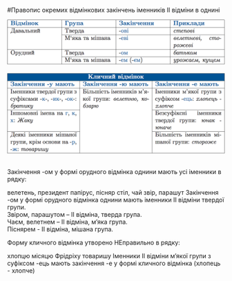 #Правопис окремих вiдмiнкових закiнчень iменникiв II вiдмiни в однинi

<div class="center">
<img src="../pics/5/15.png" width="700px" class="center"/>
</div>
<br>

<div class="center">
<img src="../pics/5/16.png" width="700px" class="center"/>
</div>
<br>


<quiz> 
    <question>
       <p>Закінчення <span class="p1">-ом</span> у формі орудного відмінка однини мають усі іменники в рядку:</p>
           <answer> велетень, президент</answer>
           <answer> папірус, пісняр</answer>
           <answer> стіл, чай</answer>
           <answer correct> звір, парашут</answer>
      <explanation>
Закінчення <span class="p1">-ом</span> у формі орудного відмінка однини мають іменники II відміни твердої групи.<br>
Звіром, парашутом – II відміна, тверда група.<br>
Чаєм, велетнем – II відміна, м’яка група.<br>
Піснярем - II відміна, мішана група.</explanation>
    </question>
</quiz>

<quiz> 
    <question>
       <p>Форму кличного відмінка утворено НЕправильно в рядку:</p>
           <answer correct>хлопцю</answer>
           <answer>місяцю</answer>
           <answer>Фрідріху</answer>
           <answer>товаришу</answer>
      <explanation>
Іменники II відміни м’якої групи з суфіксом -ець мають закінчення -е у формі кличного відмінка (хлопець - хлопче)
 </explanation>
    </question>
</quiz>